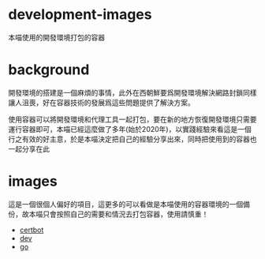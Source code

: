 # development-images

本喵使用的開發環境打包的容器

# background

開發環境的搭建是一個麻煩的事情，此外在西朝鮮要爲開發環境解決網路封鎖同樣讓人沮喪，好在容器技術的發展爲這些問題提供了解決方案。

使用容器可以將開發環境和代理工具一起打包，要在新的地方恢復開發環境只需要運行容器即可，本喵已經這麼做了多年(始於2020年)，以實踐經驗來看這是一個行之有效的好主意，於是本喵決定把自己的經驗分享出來，同時把使用到的容器也一起分享在此

# images

這是一個很個人偏好的項目，這更多的可以看做是本喵使用的容器環境的一個備份，故本喵只會按照自己的需要和情況去打包容器，使用請慎重！

- [certbot](certbot/README.md)
- [dev](dev/README.md)
- [go](go/README.md)

